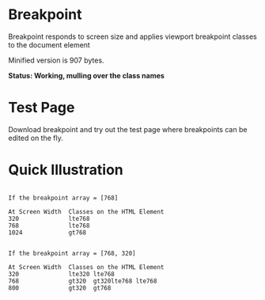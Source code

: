 # Breakpoint
Breakpoint responds to screen size and applies viewport breakpoint classes to the document element

Minified version is 907 bytes.

__Status: Working, mulling over the class names__

# Test Page
Download breakpoint and try out the test page where breakpoints can be edited on the fly.

# Quick Illustration
```

If the breakpoint array = [768]

At Screen Width  Classes on the HTML Element
320              lte768
768              lte768
1024             gt768


If the breakpoint array = [768, 320]

At Screen Width  Classes on the HTML Element
320              lte320 lte768
768              gt320  gt320lte768 lte768
800              gt320  gt768

```
